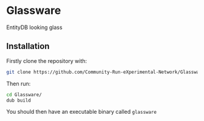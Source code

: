 Glassware
=========

EntityDB looking glass

## Installation

Firstly clone the repository with:

```bash
git clone https://github.com/Community-Run-eXperimental-Network/Glassware
```

Then run:

```bash
cd Glassware/
dub build
```

You should then have an executable binary called `glassware`
